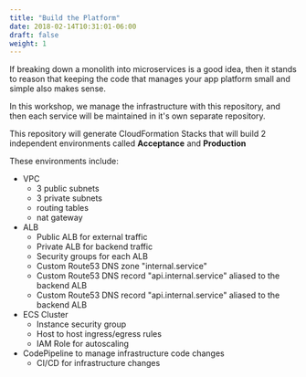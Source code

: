 ```yaml
---
title: "Build the Platform"
date: 2018-02-14T10:31:01-06:00
draft: false
weight: 1
---
```


If breaking down a monolith into microservices is a good idea, then it stands to reason that
keeping the code that manages your app platform small and simple also makes sense.

In this workshop, we manage the infrastructure with this repository, and then each service
will be maintained in it's own separate repository.

This repository will generate CloudFormation Stacks that will build 2 independent environments
called **Acceptance** and **Production**

These environments include:

- VPC
  - 3 public subnets
  - 3 private subnets
  - routing tables
  - nat gateway
- ALB
  - Public ALB for external traffic
  - Private ALB for backend traffic
  - Security groups for each ALB
  - Custom Route53 DNS zone "internal.service"
  - Custom Route53 DNS record "api.internal.service" aliased to the backend ALB
  - Custom Route53 DNS record "api.internal.service" aliased to the backend ALB
- ECS Cluster
  - Instance security group
  - Host to host ingress/egress rules
  - IAM Role for autoscaling
- CodePipeline to manage infrastructure code changes
  - CI/CD for infrastructure changes
